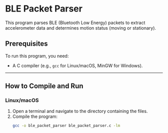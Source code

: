 # BLE Packet Parser

This program parses BLE (Bluetooth Low Energy) packets to extract accelerometer data and determines motion status (moving or stationary).

## Prerequisites

To run this program, you need:
- A C compiler (e.g., `gcc` for Linux/macOS, MinGW for Windows).

---

## How to Compile and Run

### Linux/macOS
1. Open a terminal and navigate to the directory containing the files.
2. Compile the program:
   ```bash
   gcc -o ble_packet_parser ble_packet_parser.c -lm

